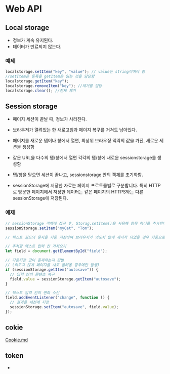 # Web API

## Local storage

- 정보가 계속 유지된다.
- 데이터가 만료되지 않는다.

### 예제

```jsx
localstorage.setItem("key", "value"); // value는 string이여야 함
//setItem은 등록을 getItem은 읽는 것을 담당함
localstorage.getItem("key");
localstorage.removeItem("key"); //제거를 담당
localstorage.clear(); //전체 제거
```

## Session storage

- 페이지 세션이 끝날 때, 정보가 사라진다.

- 브라우저가 열려있는 한 새로고침과 페이지 복구를 거쳐도 남아있다.
- 페이지를 새로운 탭이나 창에서 열면, 최상위 브라우징 맥락의 값을 가진, 새로운 세션을 생성함
- 같은 URL을 다수의 탭/창에서 열면 각각의 탭/창에 새로운 sessionstorage를 생성함
- 탭/창을 닫으면 세션이 끝나고, sessionstorage 안의 객체를 초기화함.

- sessionStorage에 저장한 자료는 페이지 프로토콜별로 구분합니다. 특히 HTTP로 방문한 페이지에서 저장한 데이터는 같은 페이지의 HTTPS와는 다른 sessionStorage에 저장된다.

### 예제

```jsx
// sessionStorage 객체에 접근 후, Storag.setItem()을 사용해 항목 하나를 추가한다.
sessionStorage.setItem("myCat", "Tom");
```

```jsx
// 텍스트 필드의 문자을 자동 저장하여 브라우저가 의도치 않게 재시작 되었을 경우 자동으로 텍스트 필드에 저장된 내용을 저장된 문장으로 복구하여 작성한 내용이 사라지지 않게 한다.

// 추적할 텍스트 입력 칸 가져오기
let field = document.getElementById("field");

// 자동저장 값이 존재하는지 판별
// (의도치 않게 페이지를 새로 불러올 경우에만 발생)
if (sessionStorage.getItem("autosave")) {
  // 입력 칸의 콘텐츠 복구
  field.value = sessionStorage.getItem("autosave");
}

// 텍스트 입력 칸의 변화 수신
field.addEventListener("change", function () {
  // 결과를 세션에 저장
  sessionStorage.setItem("autosave", field.value);
});
```

## cokie

<a href="https://github.com/seungw0o/TIL/blob/main/JS%20STUDY/%EC%9D%B4%EB%A1%A0/Cookie.md"> Cookie.md </a>

## token

-
